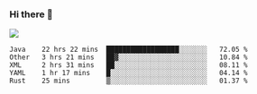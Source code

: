 ### Hi there 👋
![](https://github-readme-stats.vercel.app/api?username=tuichenchuxin)
<!--START_SECTION:waka-->
```text
Java    22 hrs 22 mins  ██████████████████░░░░░░░   72.05 % 
Other   3 hrs 21 mins   ██▓░░░░░░░░░░░░░░░░░░░░░░   10.84 % 
XML     2 hrs 31 mins   ██░░░░░░░░░░░░░░░░░░░░░░░   08.11 % 
YAML    1 hr 17 mins    █░░░░░░░░░░░░░░░░░░░░░░░░   04.14 % 
Rust    25 mins         ▒░░░░░░░░░░░░░░░░░░░░░░░░   01.37 % 
```
<!--END_SECTION:waka-->
